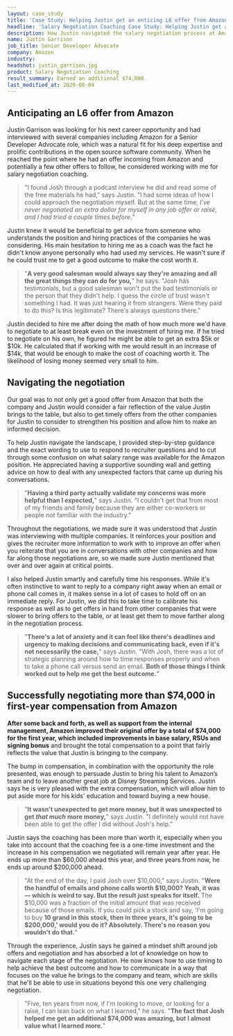 ```yaml
---
layout: case_study
title: 'Case Study: Helping Justin get an enticing L6 offer from Amazon'
headline: 'Salary Negotiation Coaching Case Study: Helping Justin get an enticing L6 offer from Amazon'
description: How Justin navigated the salary negotiation process at Amazon to find the best compensation package possible
name: Justin Garrison
job_title: Senior Developer Advocate
company: Amazon
industry: 
headshot: justin_garrison.jpg
product: Salary Negotiation Coaching
result_summary: Earned an additional $74,000.
last_modified_at: 2020-08-04
---
```

## Anticipating an L6 offer from Amazon

Justin Garrison was looking for his next career opportunity and had interviewed with several companies including Amazon for a Senior Developer Advocate role, which was a natural fit for his deep expertise and prolific contributions in the open source software community. When he reached the point where he had an offer incoming from Amazon and potentially a few other offers to follow, he considered working with me for salary negotiation coaching.

<blockquote class="ico quote-callout">
  <p>"I found Josh through a podcast interview he did and read some of the free materials he had," says Justin. "I had some ideas of how I could approach the negotiation myself. But at the same time,<em> I've never negotiated an extra dollar for myself in any job offer or raise, and I had tried a couple times before.</em>"</p>
</blockquote>

Justin knew it would be beneficial to get advice from someone who understands the position and hiring practices of the companies he was considering. His main hesitation to hiring me as a coach was the fact he didn't know anyone personally who had used my services. He wasn't sure if he could trust me to get a good outcome to make the cost worth it.

<blockquote class="ico quote-callout">
  <p>"<strong>A very good salesman would always say they're amazing and all the great things they can do for you,</strong>" he says. "Josh has testimonials, but a good salesman won't put the bad testimonials or the person that they didn't help. I guess the circle of trust wasn't something I had. It was just hearing it from strangers. Were they paid to do this? Is this legitimate? There's always questions there."</p>
</blockquote>

Justin decided to hire me after doing the math of how much more we'd have to negotiate to at least break even on the investment of hiring me. If he tried to negotiate on his own, he figured he might be able to get an extra $5k or $10k. He calculated that if working with me would result in an increase of $14k, that would be enough to make the cost of coaching worth it. The likelihood of losing money seemed very small to him.

<div class="rm-area-inline"></div>

## Navigating the negotiation

Our goal was to not only get a good offer from Amazon that both the company and Justin would consider a fair reflection of the value Justin brings to the table, but also to get timely offers from the other companies for Justin to consider to strengthen his position and allow him to make an informed decision.

To help Justin navigate the landscape, I provided step-by-step guidance and the exact wording to use to respond to recruiter questions and to cut through some confusion on what salary range was available for the Amazon position. He appreciated having a supportive sounding wall and getting advice on how to deal with any unexpected factors that came up during his conversations.

<blockquote class="ico quote-callout">
  <p>"<strong>Having a third party actually validate my concerns was more helpful than I expected,</strong>" says Justin. "I couldn't get that from most of my friends and family because they are either co-workers or people not familiar with the industry."</p>
</blockquote>

Throughout the negotiations, we made sure it was understood that Justin was interviewing with multiple companies. It reinforces your position and gives the recruiter more information to work with to improve an offer when you reiterate that you are in conversations with other companies and how far along those negotiations are, so we made sure Justin mentioned that over and over again at critical points.

I also helped Justin smartly and carefully time his responses. While it's often instinctive to want to reply to a company right away when an email or phone call comes in, it makes sense in a lot of cases to hold off on an immediate reply. For Justin, we did this to take time to calibrate his response as well as to get offers in hand from other companies that were slower to bring offers to the table, or at least get them to move farther along in the negotiation process.

<blockquote class="ico quote-callout">
  <p>"<strong>There's a lot of anxiety and it can feel like there's deadlines and urgency to making decisions and communicating back, even if it's not necessarily the case,</strong>" says Justin. "With Josh, there was a lot of strategic planning around how to time responses properly and when to take a phone call versus send an email. <strong>Both of those things I think worked out to help me get the best outcome.</strong>"</p>
</blockquote>

## Successfully negotiating more than $74,000 in first-year compensation from Amazon

**After some back and forth, as well as support from the internal management, Amazon improved their original offer by a total of $74,000 for the first year, which included improvements in base salary, RSUs and signing bonus** and brought the total compensation to a point that fairly reflects the value that Justin is bringing to the company.

The bump in compensation, in combination with the opportunity the role presented, was enough to persuade Justin to bring his talent to Amazon’s team and to leave another great job at Disney Streaming Services. Justin says he is very pleased with the extra compensation, which will allow him to put aside more for his kids' education and toward buying a new house.

<blockquote class="ico quote-callout">
  <p>"<strong>It wasn't unexpected to get more money, but it was unexpected to get <em>that much</em> more money,</strong>" says Justin. "I definitely would not have been able to get the offer I did without Josh's help."</p>
</blockquote>

Justin says the coaching has been more than worth it, especially when you take into account that the coaching fee is a one-time investment and the increase in his compensation we negotiated will remain year after year. He ends up more than $60,000 ahead this year, and three years from now, he ends up around $200,000 ahead.

<blockquote class="ico quote-callout">
  <p>"At the end of the day, I paid Josh over $10,000," says Justin. "<strong>Were the handful of emails and phone calls worth $10,000? Yeah, it was — which is weird to say. But the result just speaks for itself.</strong> The $10,000 was a fraction of the initial amount that was received because of those emails. If you could pick a stock and say, 'I'm going to buy <strong>10 grand in this stock, then in three years, it's going to be $200,000,' would you do it? Absolutely. There's no reason you wouldn't do that.</strong>"</p>
</blockquote>

Through the experience, Justin says he gained a mindset shift around job offers and negotiation and has absorbed a lot of knowledge on how to navigate each stage of the negotiation. He now knows how to use timing to help achieve the best outcome and how to communicate in a way that focuses on the value he brings to the company and team, which are skills that he'll be able to use in situations beyond this one very challenging negotiation.

<blockquote class="ico quote-callout">
 <p>"Five, ten years from now, if I'm looking to move, or looking for a raise, I can lean back on what I learned," he says. "<strong>The fact that Josh helped me get an additional $74,000 was amazing, but I almost value what I learned more.</strong>"</p>
</blockquote>